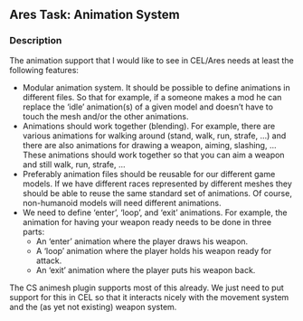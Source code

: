 ## Ares Task: Animation System ##

### Description ###

The animation support that I would like to see in CEL/Ares needs at least the following features:
  * Modular animation system. It should be possible to define animations in different files. So that for example, if a someone makes a mod he can replace the ‘idle’ animation(s) of a given model and doesn’t have to touch the mesh and/or the other animations.
  * Animations should work together (blending). For example, there are various animations for walking around (stand, walk, run, strafe, …) and there are also animations for drawing a weapon, aiming, slashing, … These animations should work together so that you can aim a weapon and still walk, run, strafe, …
  * Preferably animation files should be reusable for our different game models. If we have different races represented by different meshes they should be able to reuse the same standard set of animations. Of course, non-humanoid models will need different animations.
  * We need to define ‘enter’, ‘loop’, and ‘exit’ animations. For example, the animation for having your weapon ready needs to be done in three parts:
    * An ‘enter’ animation where the player draws his weapon.
    * A ‘loop’ animation where the player holds his weapon ready for attack.
    * An ‘exit’ animation where the player puts his weapon back.

The CS animesh plugin supports most of this already. We just need to put support for this in CEL so that it interacts nicely with the movement system and the (as yet not existing) weapon system.